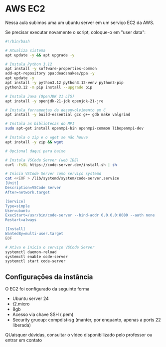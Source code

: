 # AWS EC2

Nessa aula subimos uma um ubuntu server em um serviço EC2 da AWS.

Se precisar executar novamente o script, coloque-o em "user data":

```sh
#!/bin/bash

# Atualiza sistema
apt update -y && apt upgrade -y

# Instala Python 3.12
apt install -y software-properties-common
add-apt-repository ppa:deadsnakes/ppa -y
apt update -y
apt install -y python3.12 python3.12-venv python3-pip
python3.12 -m pip install --upgrade pip

# Instala Java (OpenJDK 21 LTS)
apt install -y openjdk-21-jdk openjdk-21-jre

# Instala ferramentas de desenvolvimento em C
apt install -y build-essential gcc g++ gdb make valgrind

# Instala as bibliotecas do MPI
sudo apt-get install openmpi-bin openmpi-common libopenmpi-dev

# Instala o zip e o wget se não houve
apt install -y zip && wget

# Opcional daqui para baixo

# Instala VSCode Server (web IDE)
curl -fsSL https://code-server.dev/install.sh | sh

# Inicia VSCode Server como serviço systemd
cat <<EOF > /lib/systemd/system/code-server.service
[Unit]
Description=VSCode Server
After=network.target

[Service]
Type=simple
User=ubuntu
ExecStart=/usr/bin/code-server --bind-addr 0.0.0.0:8080 --auth none
Restart=always

[Install]
WantedBy=multi-user.target
EOF

# Ativa e inicia o serviço VSCode Server
systemctl daemon-reload
systemctl enable code-server
systemctl start code-server
```


## Configurações da instância

O EC2 foi configurado da seguinte forma

- Ubuntu server 24
- t2.micro
- 8gb 
- Acesso via chave SSH (.pem)
- Security gruoup: compdist-sg (manter, por enquanto, apenas a ports 22 liberada)


QUaisquer dúvidas, consultar o vídeo disponibilizado pelo professor ou entrar em contato
